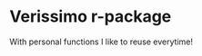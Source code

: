 
<!-- README.md is generated from README.Rmd. Please edit that file -->
Verissimo r-package
===================

With personal functions I like to reuse everytime!
